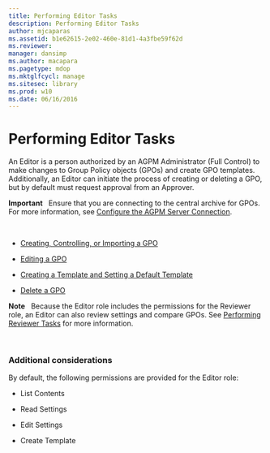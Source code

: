 ```yaml
---
title: Performing Editor Tasks
description: Performing Editor Tasks
author: mjcaparas
ms.assetid: b1e62615-2e02-460e-81d1-4a3fbe59f62d
ms.reviewer: 
manager: dansimp
ms.author: macapara
ms.pagetype: mdop
ms.mktglfcycl: manage
ms.sitesec: library
ms.prod: w10
ms.date: 06/16/2016
---
```



# Performing Editor Tasks


An Editor is a person authorized by an AGPM Administrator (Full Control) to make changes to Group Policy objects (GPOs) and create GPO templates. Additionally, an Editor can initiate the process of creating or deleting a GPO, but by default must request approval from an Approver.

**Important**  
Ensure that you are connecting to the central archive for GPOs. For more information, see [Configure the AGPM Server Connection](configure-the-agpm-server-connection-reviewer.md).

 

-   [Creating, Controlling, or Importing a GPO](creating-controlling-or-importing-a-gpo-editor.md)

-   [Editing a GPO](editing-a-gpo.md)

-   [Creating a Template and Setting a Default Template](creating-a-template-and-setting-a-default-template.md)

-   [Delete a GPO](delete-a-gpo-editor.md)

**Note**  
Because the Editor role includes the permissions for the Reviewer role, an Editor can also review settings and compare GPOs. See [Performing Reviewer Tasks](performing-reviewer-tasks.md) for more information.

 

### Additional considerations

By default, the following permissions are provided for the Editor role:

-   List Contents

-   Read Settings

-   Edit Settings

-   Create Template

 

 





